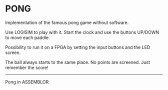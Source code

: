 PONG
====

Implementation of the famous pong game without software.

Use LOGISIM to play with it.
Start the clock and use the buttons UP/DOWN to move each paddle.

Possibility to run it on a FPGA by setting the input buttons and the LED screen.


The ball always starts to the same place.
No points are screened. Just remember the score!

----

Pong in ASSEMBLOR

